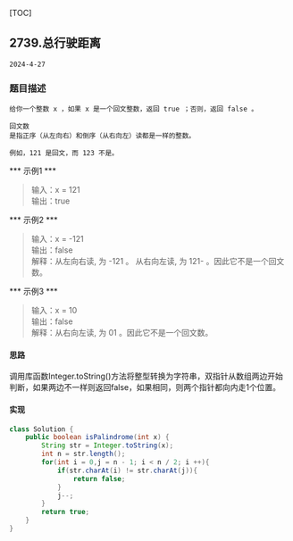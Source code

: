 [TOC]
## 2739.总行驶距离

```
2024-4-27
```
### 题目描述
```
给你一个整数 x ，如果 x 是一个回文整数，返回 true ；否则，返回 false 。

回文数
是指正序（从左向右）和倒序（从右向左）读都是一样的整数。

例如，121 是回文，而 123 不是。
```
*** 示例1 ***
> 输入：x = 121         
> 输出：true                                       

*** 示例2 ***
> 输入：x = -121         
> 输出：false    
> 解释：从左向右读, 为 -121 。 从右向左读, 为 121- 。因此它不是一个回文数。                 
       
*** 示例3 ***
> 输入：x = 10         
> 输出：false    
> 解释：从右向左读, 为 01 。因此它不是一个回文数。                
       

#### 思路

调用库函数Integer.toString()方法将整型转换为字符串，双指针从数组两边开始判断，如果两边不一样则返回false，如果相同，则两个指针都向内走1个位置。

#### 实现
```java
class Solution {
    public boolean isPalindrome(int x) {
        String str = Integer.toString(x);
        int n = str.length();
        for(int i = 0,j = n - 1; i < n / 2; i ++){
            if(str.charAt(i) != str.charAt(j)){
                return false;
            }
            j--;
        }
        return true;
    }
}
```